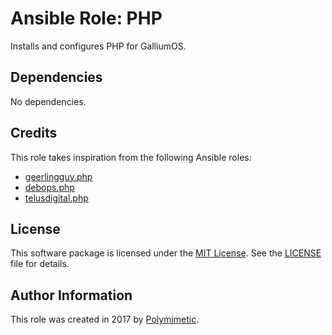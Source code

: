 # Ansible Role: PHP

Installs and configures PHP for GalliumOS.

## Dependencies

No dependencies.

## Credits

This role takes inspiration from the following Ansible roles:

- [geerlingguy.php](https://github.com/geerlingguy/ansible-role-php)
- [debops.php](https://github.com/debops/ansible-php)
- [telusdigital.php](https://github.com/telusdigital/ansible-php)

## License

This software package is licensed under the [MIT License](https://opensource.org/licenses/MIT). See the [LICENSE](./LICENSE) file for details.

## Author Information

This role was created in 2017 by [Polymimetic](https://github.com/polymimetic).
